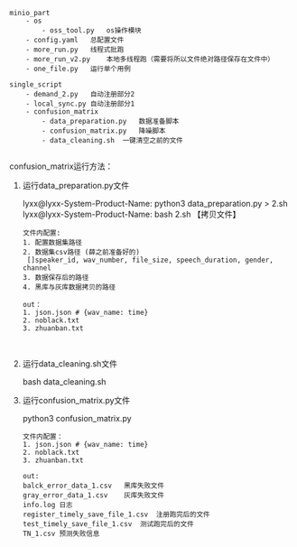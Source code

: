 ```
minio_part
	- os
		- oss_tool.py	os操作模块
	- config.yaml	总配置文件
	- more_run.py	线程式批跑
	- more_run_v2.py	本地多线程跑（需要将所以文件绝对路径保存在文件中）
	- one_file.py	运行单个用例

single_script
	- demand_2.py	自动注册部分2
	- local_sync.py	自动注册部分1
	- confusion_matrix
		- data_preparation.py	数据准备脚本
		- confusion_matrix.py	降噪脚本
		- data_cleaning.sh	一键清空之前的文件
		
```

confusion_matrix运行方法：

1. 运行data_preparation.py文件 

   lyxx@lyxx-System-Product-Name:   python3 data_preparation.py > 2.sh
   lyxx@lyxx-System-Product-Name:   bash 2.sh 【拷贝文件】

   ```
   文件内配置:
   1. 配置数据集路径
   2. 数据集csv路径 (薛之前准备好的)
   	[]speaker_id, wav_number, file_size, speech_duration, gender, channel
   3. 数据保存后的路径
   4. 黑库与灰库数据拷贝的路径
   
   out：
   1. json.json # {wav_name: time}
   2. noblack.txt
   3. zhuanban.txt
   ```

   ​	

2. 运行data_cleaning.sh文件 

   bash data_cleaning.sh

3. 运行confusion_matrix.py文件

   python3 confusion_matrix.py

   ```
   文件内配置：
   1. json.json # {wav_name: time}
   2. noblack.txt
   3. zhuanban.txt
   
   out:
   balck_error_data_1.csv	黑库失败文件
   gray_error_data_1.csv	灰库失败文件
   info.log	日志
   register_timely_save_file_1.csv	注册跑完后的文件
   test_timely_save_file_1.csv	测试跑完后的文件
   TN_1.csv	预测失败信息
   ```

   
